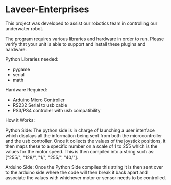 # Laveer-Enterprises
This project was developed to assist our robotics team in controlling our underwater robot. 

The program requires various libraries and hardware in order to run. Please verify that your unit is able to support and install these plugins and hardware.

Python Libraries needed: 
 - pygame
 - serial
 - math

Hardware Required:
 - Arduino Micro Controller
 - RS232 Serial to usb cable
 - PS3/PS4 controller with usb compatibility


 How it Works:

 Python Side:
 The python side is in charge of launching a user interface which displays all the information being sent from both the microcontroller and the usb controller. 
 Once it collects the values of the joystick positions, it then maps these to a specific number on a scale of 1 to 255 which is the values for the motor speed.
 This is then compiled into a string such as: ["255/", "128/", "1/", "255/", "40/"].

 Arduino Side:
 Once the Python Side compiles this string it is then sent over to the arduino side where the code will then break it back apart and associate the values with 
 whichever motor or sensor needs to be controlled. 
